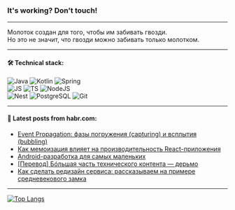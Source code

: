 ### It's working? Don't touch!

---
Молоток создан для того, чтобы им забивать гвозди. <br>
Но это не значит, что гвозди можно забивать только молотком.

---

#### 🛠️ Technical stack:

![Java](https://img.shields.io/badge/Java-informational?logo=Oracle&style=flat&logoColor=white&color=FF4500)
![Kotlin](https://img.shields.io/badge/Kotlin-informational?logo=Kotlin&style=flat&logoColor=white&color=774D97)
![Spring](https://img.shields.io/badge/SpringBoot-informational?logo=SpringBoot&style=flat&logoColor=white&color=6DB33F) <br>
![JS](https://img.shields.io/badge/JS-informational?logo=javaScript&style=flat&logoColor=black&color=F7Df1E)
![TS](https://img.shields.io/badge/TypeScript-informational?logo=typeScript&style=flat&logoColor=black&color=0667A8)
![NodeJS](https://img.shields.io/badge/NodeJS-informational?logo=node.js&style=flat&logoColor=white&color=70A760) <br>
![Nest](https://img.shields.io/badge/NestJS-informational?logo=NestJS&style=flat&logoColor=white&color=E0234E)
![PostgreSQL](https://img.shields.io/badge/PostgreSQL-informational?logo=PostgreSQL&style=flat&logoColor=white&color=DAA520)
![Git](https://img.shields.io/badge/Git-informational?logo=git&style=flat&logoColor=white&color=778899)

___

#### 💬 Latest posts from habr.com:

<!-- BLOG-POST-LIST:START -->
- [Event Propagation: фазы погружения &lpar;capturing&rpar; и всплытия &lpar;bubbling&rpar;](https://habr.com/ru/articles/749376/?utm_source=habrahabr&utm_medium=rss&utm_campaign=749376)
- [Как мемоизация влияет на производительность React-приложения](https://habr.com/ru/companies/oleg-bunin/articles/749294/?utm_source=habrahabr&utm_medium=rss&utm_campaign=749294)
- [Android-разработка для самых маленьких](https://habr.com/ru/articles/749342/?utm_source=habrahabr&utm_medium=rss&utm_campaign=749342)
- [[Перевод] Бóльшая часть технического контента — дерьмо](https://habr.com/ru/articles/749340/?utm_source=habrahabr&utm_medium=rss&utm_campaign=749340)
- [Как сделать редизайн сервиса: рассказываем на примере средневекового замка](https://habr.com/ru/companies/agima/articles/749320/?utm_source=habrahabr&utm_medium=rss&utm_campaign=749320)
<!-- BLOG-POST-LIST:END -->

---
[![Top Langs](https://github-readme-stats-git-master-advtsetting-gmailcom.vercel.app/api/top-langs/?username=zloylis&langs_count=10&hide_title=false&title_color=e6edf3&size_weight=0.5&count_weight=0.5&layout=compact&hide_border=true&theme=dracula)](https://github.com/zloylis)

<!-- ![GitHub stats](https://github-readme-stats-git-master-advtsetting-gmailcom.vercel.app/api?username=zloylis&show_icons=true&hide_border=true&theme=dracula&hide_title=true&include_all_commits=true&count_private=true&hide=contribs&hide_rank=true) -->
